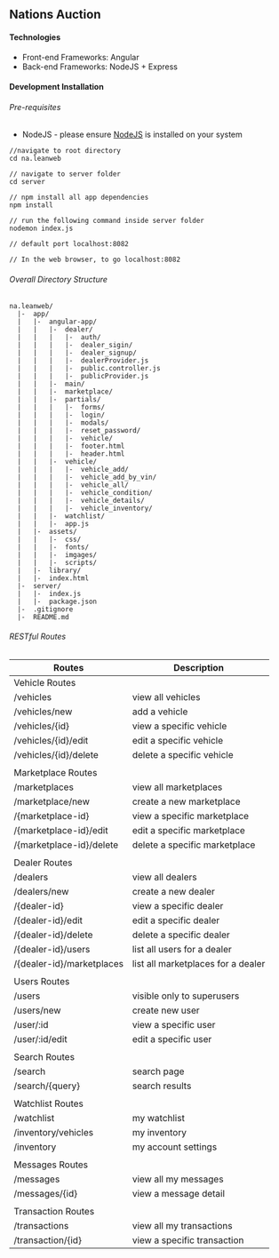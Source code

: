 ## Nations Auction

#### Technologies
  * Front-end Frameworks: Angular
  * Back-end Frameworks: NodeJS + Express


#### Development Installation

###### Pre-requisites
  * NodeJS - please ensure [NodeJS](https://nodejs.org/en/) is installed on your system
  ```
  //navigate to root directory
  cd na.leanweb

  // navigate to server folder  
  cd server

  // npm install all app dependencies
  npm install

  // run the following command inside server folder
  nodemon index.js

  // default port localhost:8082

  // In the web browser, to go localhost:8082
  ```

###### Overall Directory Structure

```
na.leanweb/
  |-  app/
  |   |-  angular-app/
  |   |   |-  dealer/
  |   |   |   |-  auth/
  |   |   |   |-  dealer_sigin/
  |   |   |   |-  dealer_signup/
  |   |   |   |-  dealerProvider.js
  |   |   |   |-  public.controller.js
  |   |   |   |-  publicProvider.js
  |   |   |-  main/
  |   |   |-  marketplace/
  |   |   |-  partials/
  |   |   |   |-  forms/
  |   |   |   |-  login/
  |   |   |   |-  modals/
  |   |   |   |-  reset_password/
  |   |   |   |-  vehicle/
  |   |   |   |-  footer.html
  |   |   |   |-  header.html
  |   |   |-  vehicle/
  |   |   |   |-  vehicle_add/
  |   |   |   |-  vehicle_add_by_vin/
  |   |   |   |-  vehicle_all/
  |   |   |   |-  vehicle_condition/
  |   |   |   |-  vehicle_details/
  |   |   |   |-  vehicle_inventory/
  |   |   |-  watchlist/
  |   |   |-  app.js
  |   |-  assets/
  |   |   |-  css/
  |   |   |-  fonts/
  |   |   |-  imgages/
  |   |   |-  scripts/
  |   |-  library/
  |   |-  index.html
  |-  server/
  |   |-  index.js
  |   |-  package.json
  |-  .gitignore
  |-  README.md

```

###### RESTful Routes

| Routes | Description |
| ------ | ----------- |
| Vehicle Routes |   |
| /vehicles |  view all vehicles |
| /vehicles/new |  add a vehicle |
| /vehicles/{id} |  view a specific vehicle |
| /vehicles/{id}/edit |  edit a specific vehicle |
| /vehicles/{id}/delete |  delete a specific vehicle |
|  |   |
| Marketplace Routes |   |
| /marketplaces |  view all marketplaces |
| /marketplace/new |  create a new marketplace |
| /{marketplace-id} |  view a specific marketplace |
| /{marketplace-id}/edit |  edit a specific marketplace |
| /{marketplace-id}/delete |  delete a specific marketplace |
|  |   |
| Dealer Routes |   |
| /dealers |  view all dealers |
| /dealers/new |  create a new dealer |
| /{dealer-id} |  view a specific dealer |
| /{dealer-id}/edit |  edit a specific dealer |
| /{dealer-id}/delete |  delete a specific dealer |
| /{dealer-id}/users |  list all users for a dealer |
| /{dealer-id}/marketplaces |  list all marketplaces for a dealer |
|  |   |
| Users Routes |   |
| /users |  visible only to superusers |
| /users/new |  create new user |
| /user/:id |  view a specific user |
| /user/:id/edit |  edit a specific user |
|  |   |
| Search Routes |   |
| /search |  search page |
| /search/{query} |  search results |
|  |   |
| Watchlist Routes |   |
| /watchlist |  my watchlist |
| /inventory/vehicles |  my inventory |
| /inventory |  my account settings |
|  |   |
| Messages Routes |   |
| /messages |  view all my messages |
| /messages/{id} |  view a message detail |
|  |   |
| Transaction Routes |   |
| /transactions |  view all my transactions |
| /transaction/{id} |  view a specific transaction |
